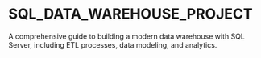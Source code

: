 # SQL_DATA_WAREHOUSE_PROJECT
A comprehensive guide to building a modern data warehouse with SQL Server, including ETL processes, data modeling, and analytics.
